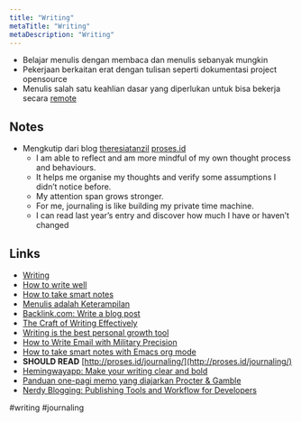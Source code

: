 ```yaml
---
title: "Writing"
metaTitle: "Writing"
metaDescription: "Writing"
---
```


- Belajar menulis dengan membaca dan menulis sebanyak mungkin
- Pekerjaan berkaitan erat dengan tulisan seperti dokumentasi project opensource
- Menulis salah satu keahlian dasar yang diperlukan untuk bisa bekerja secara [remote](https://notebook.wayanjimmy.xyz/remote-working)

## Notes

- Mengkutip dari blog [theresiatanzil](https://twitter.com/theresiatanzil) [proses.id](http://proses.id/journaling/)
  - I am able to reflect and am more mindful of my own thought process and behaviours.
  - It helps me organise my thoughts and verify some assumptions I didn’t notice before.
  - My attention span grows stronger.
  - For me, journaling is like building my private time machine.
  - I can read last year’s entry and discover how much I have or haven’t changed

## Links

- [Writing](https://wiki.nikitavoloboev.xyz/writing)
- [How to write well](http://proses.id/how-to-write-well/)
- [How to take smart notes](https://www.lesswrong.com/posts/T382CLwAjsy3fmecf/how-to-take-smart-notes-ahrens-2017)
- [Menulis adalah Keterampilan](https://faultable.dev/menulis-adalah-keterampilan/)
- [Backlink.com: Write a blog post](https://backlinko.com/write-a-blog-post)
- [The Craft of Writing Effectively ](https://twitter.com/theresiatanzil/status/1254412533005463553)
- [Writing is the best personal growth tool](https://nesslabs.com/mindframing-writing-personal-growth)
- [How to Write Email with Military Precision](https://hbr.org/2016/11/how-to-write-email-with-military-precision)
- [How to take smart notes with Emacs org mode](https://blog.jethro.dev/posts/how_to_take_smart_notes_org/)
- **SHOULD READ** [http://proses.id/journaling/](http://proses.id/journaling/)
- [Hemingwayapp: Make your writing clear and bold](http://www.hemingwayapp.com/)
- [Panduan one-pagi memo yang diajarkan Procter & Gamble](https://twitter.com/sillysampi/status/1249150624027066368?s=20)
- [Nerdy Blogging: Publishing Tools and Workflow for Developers](https://medium.com/@theresiatanzil/nerdy-blogging-publishing-tools-and-workflow-for-developers-89b8e3f9dde7)

#writing #journaling
